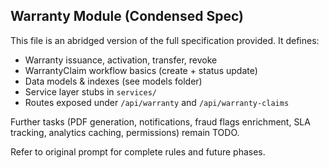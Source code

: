 ## Warranty Module (Condensed Spec)

This file is an abridged version of the full specification provided. It defines:

- Warranty issuance, activation, transfer, revoke
- WarrantyClaim workflow basics (create + status update)
- Data models & indexes (see models folder)
- Service layer stubs in `services/`
- Routes exposed under `/api/warranty` and `/api/warranty-claims`

Further tasks (PDF generation, notifications, fraud flags enrichment, SLA tracking, analytics caching, permissions) remain TODO.

Refer to original prompt for complete rules and future phases.